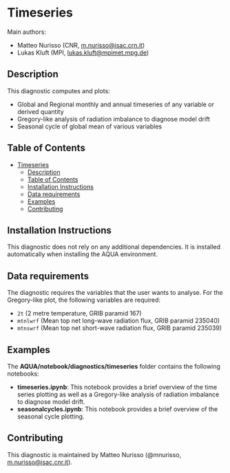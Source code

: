 # Timeseries

Main authors:
- Matteo Nurisso (CNR, m.nurisso@isac.crn.it)
- Lukas Kluft (MPI, lukas.kluft@mpimet.mpg.de)

## Description

This diagnostic computes and plots:

- Global and Regional monthly and annual timeseries of any variable or derived quantity
- Gregory-like analysis of radiation imbalance to diagnose model drift
- Seasonal cycle of global mean of various variables

## Table of Contents

- [Timeseries](#timeseries)
  - [Description](#description)
  - [Table of Contents](#table-of-contents)
  - [Installation Instructions](#installation-instructions)
  - [Data requirements](#data-requirements)
  - [Examples](#examples)
  - [Contributing](#contributing)

## Installation Instructions

This diagnostic does not rely on any additional dependencies.
It is installed automatically when installing the AQUA environment.

## Data requirements

The diagnostic requires the variables that the user wants to analyse.
For the Gregory-like plot, the following variables are required:

- ``2t`` (2 metre temperature, GRIB paramid 167)
- ``mtnlwrf`` (Mean top net long-wave radiation flux, GRIB paramid 235040)
- ``mtnswrf`` (Mean top net short-wave radiation flux, GRIB paramid 235039)

## Examples

The **AQUA/notebook/diagnostics/timeseries** folder contains the following notebooks:

- **timeseries.ipynb**:
  This notebook provides a brief overview of the time series plotting as well
  as a Gregory-like analysis of radiation imbalance to diagnose model drift.
- **seasonalcycles.ipynb**:
  This notebook provides a brief overview of the seasonal cycle plotting.

## Contributing

This diagnostic is maintained by Matteo Nurisso (@mnurisso, m.nurisso@isac.cnr.it).